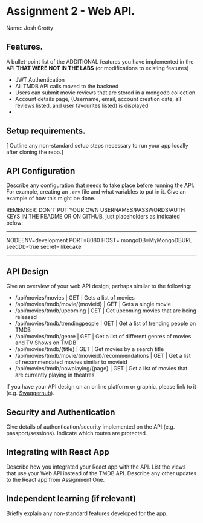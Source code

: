# Assignment 2 - Web API.

Name: Josh Crotty

## Features.

A bullet-point list of the ADDITIONAL features you have implemented in the API **THAT WERE NOT IN THE LABS** (or modifications to existing features)

-   JWT Authentication
-   All TMDB API calls moved to the backned
-   Users can submit movie reviews that are stored in a mongodb collection
-   Account details page, (Username, email, account creation date, all reviews listed, and user favourites listed) is displayed
-   

## Setup requirements.

[ Outline any non-standard setup steps necessary to run your app locally after cloning the repo.]

## API Configuration

Describe any configuration that needs to take place before running the API. For example, creating an `.env` file and what variables to put in it. Give an example of how this might be done.

REMEMBER: DON'T PUT YOUR OWN USERNAMES/PASSWORDS/AUTH KEYS IN THE README OR ON GITHUB, just placeholders as indicated below:

---

NODEENV=development
PORT=8080
HOST=
mongoDB=MyMongoDBURL
seedDb=true
secret=ilikecake

---

## API Design

Give an overview of your web API design, perhaps similar to the following:

-   /api/movies/movies | GET | Gets a list of movies
-   /api/movies/tmdb/movie/{movieid} | GET | Gets a single movie
-   /api/movies/tmdb/upcoming | GET | Get upcoming movies that are being released
-   /api/movies/tmdb/trendingpeople | GET | Get a list of trending people on TMDB
-   /api/movies/tmdb/genre | GET | Get a list of different genres of movies and TV Shows on TMDB
-   /api/movies/tmdb/{title} | GET | Get movies by a search title
-   /api/movies/tmdb/movie/{movieid}/recommendations | GET | Get a list of recommendated movies similar to movieid
-   /api/movies/tmdb/nowplaying/{page} | GET | Get a list of movies that are currently playing in theatres

If you have your API design on an online platform or graphic, please link to it (e.g. [Swaggerhub](https://app.swaggerhub.com/)).

## Security and Authentication

Give details of authentication/security implemented on the API (e.g. passport/sessions). Indicate which routes are protected.

## Integrating with React App

Describe how you integrated your React app with the API. List the views that use your Web API instead of the TMDB API. Describe any other updates to the React app from Assignment One.

## Independent learning (if relevant)

Briefly explain any non-standard features developed for the app.
